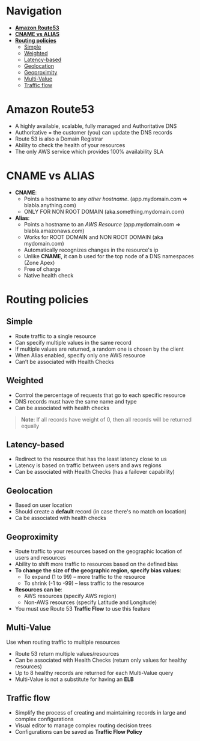 # Navigation
- [**Amazon Route53**](#Amazon%20Route53)
- [**CNAME vs ALIAS**](#CNAME%20vs%20ALIAS)
- [**Routing policies**](#Routing%20policies)
	- [Simple](#Simple)
	- [Weighted](#Weighted)
	- [Latency-based](#Latency-based)
	- [Geolocation](#Geolocation)
	- [Geoproximity](#Geoproximity)
	- [Multi-Value](#Multi-Value)
	- [Traffic flow](#Traffic%20flow)
# Amazon Route53
- A highly available, scalable, fully managed and Authoritative DNS  
- Authoritative = the customer (you) can update the DNS records  
- Route 53 is also a Domain Registrar  
- Ability to check the health of your resources  
- The only AWS service which provides 100% availability SLA
# CNAME vs ALIAS
- **CNAME**:  
	- Points a hostname to any *other hostname*. (app.mydomain.com => blabla.anything.com)  
	- ONLY FOR NON ROOT DOMAIN (aka.something.mydomain.com)  
- **Alias**:  
	- Points a hostname to an *AWS Resource* (app.mydomain.com => blabla.amazonaws.com)  
	- Works for ROOT DOMAIN and NON ROOT DOMAIN (aka mydomain.com)  
	- Automatically recognizes changes in the resource's ip
	- Unlike **CNAME**, it can b used for the top node of  a DNS namespaces (Zone Apex)
	- Free of charge  
	- Native health check

# Routing policies
## Simple
- Route traffic to a single resource
- Can specify multiple values in the same record
- If multiple values are returned, a random one is chosen by the client  
- When Alias enabled, specify only one AWS resource  
- Can’t be associated with Health Checks
## Weighted
- Control the percentage of requests that go to each specific resource
- DNS records must have the same name and type
- Can be associated with health checks
> **Note**: If all records have weight of 0, then all records will be returned equally

## Latency-based
- Redirect to the resource that has the least latency close to us
- Latency is based on traffic between users and aws regions
- Can be associated with Health Checks (has a failover capability)
## Geolocation
- Based on user location
- Should create a **default** record (in case there's no match on location)
- Ca be associated with health checks
## Geoproximity
- Route traffic to your resources based on the geographic location of users and resources  
- Ability to shift more traffic to resources based on the defined bias  
- **To change the size of the geographic region, specify bias values**:  
	- To expand (1 to 99) – more traffic to the resource  
	- To shrink (-1 to -99) – less traffic to the resource  
- **Resources can be**:  
	- AWS resources (specify AWS region)  
	- Non-AWS resources (specify Latitude and Longitude)  
- You must use Route 53 **Traffic Flow** to use this feature
## Multi-Value
Use when routing traffic to multiple resources  
- Route 53 return multiple values/resources  
- Can be associated with Health Checks (return only values for healthy resources)  
- Up to 8 healthy records are returned for each Multi-Value query  
- Multi-Value is not a substitute for having an **ELB**
## Traffic flow
- Simplify the process of creating and maintaining records in large and complex configurations  
- Visual editor to manage complex routing decision trees  
- Configurations can be saved as **Traffic Flow Policy**